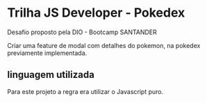 # Trilha JS Developer - Pokedex

Desafio proposto pela DIO - Bootcamp SANTANDER

Criar uma feature de modal com detalhes do pokemon, na pokedex previamente implementada.

## linguagem utilizada
Para este projeto a regra era utilizar o Javascript puro.
